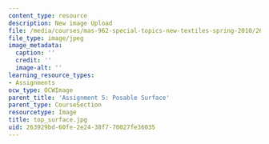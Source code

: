 ```yaml
---
content_type: resource
description: New image Upload
file: /media/courses/mas-962-special-topics-new-textiles-spring-2010/263929bd60fe2e2438f770027fe36035_top_surface.jpg
file_type: image/jpeg
image_metadata:
  caption: ''
  credit: ''
  image-alt: ''
learning_resource_types:
- Assignments
ocw_type: OCWImage
parent_title: 'Assignment 5: Posable Surface'
parent_type: CourseSection
resourcetype: Image
title: top_surface.jpg
uid: 263929bd-60fe-2e24-38f7-70027fe36035
---
```


